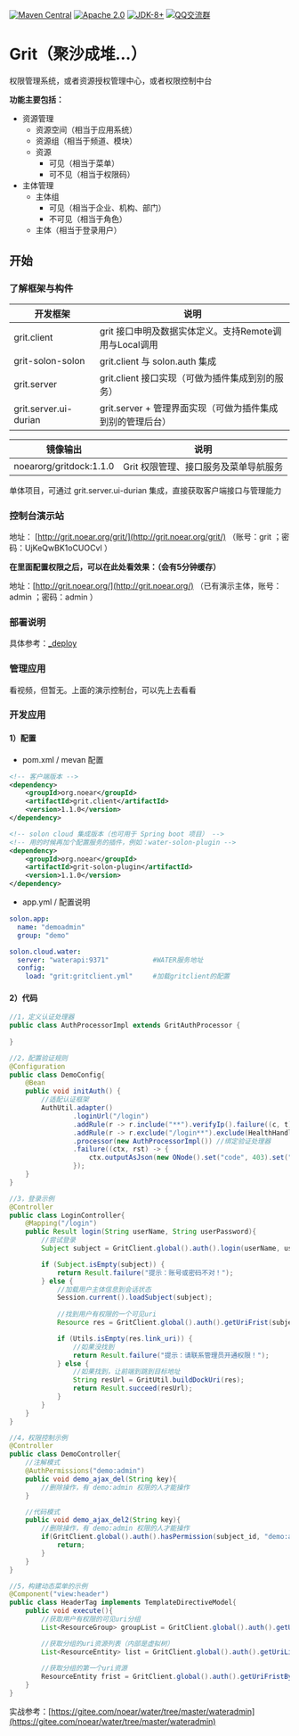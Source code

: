 [![Maven Central](https://img.shields.io/maven-central/v/org.noear/grit.client.svg)](https://search.maven.org/search?q=g:org.noear%20AND%20grit)
[![Apache 2.0](https://img.shields.io/:license-Apache2-blue.svg)](https://license.coscl.org.cn/Apache2/)
[![JDK-8+](https://img.shields.io/badge/JDK-8+-green.svg)](https://www.oracle.com/java/technologies/javase/javase-jdk8-downloads.html)
[![QQ交流群](https://img.shields.io/badge/QQ交流群-22200020-orange)](https://jq.qq.com/?_wv=1027&k=kjB5JNiC)


# Grit（聚沙成堆...）

权限管理系统，或者资源授权管理中心，或者权限控制中台

**功能主要包括：**

* 资源管理
  * 资源空间（相当于应用系统）
  * 资源组（相当于频道、模块）
  * 资源
    * 可见（相当于菜单）
    * 可不见（相当于权限码）
* 主体管理
  * 主体组
    * 可见（相当于企业、机构、部门）
    * 不可见（相当于角色）
  * 主体（相当于登录用户）

## 开始

### 了解框架与构件

| 开发框架                  | 说明 | 
|-----------------------| -------- | 
| grit.client           | grit 接口申明及数据实体定义。支持Remote调用与Local调用     | 
| grit-solon-solon      | grit.client 与 solon.auth 集成    | 
| grit.server           | grit.client 接口实现（可做为插件集成到别的服务）     | 
| grit.server.ui-durian | grit.server + 管理界面实现（可做为插件集成到别的管理后台）     | 


| 镜像输出               | 说明                    | 
|--------------------|-----------------------| 
| noearorg/gritdock:1.1.0 | Grit 权限管理、接口服务及菜单导航服务 | 


单体项目，可通过 grit.server.ui-durian 集成，直接获取客户端接口与管理能力

### 控制台演示站

地址： [http://grit.noear.org/grit/](http://grit.noear.org/grit/)  （账号：grit ；密码：UjKeQwBK1oCUOCvl ）

**在里面配置权限之后，可以在此处看效果：（会有5分钟缓存）**

地址：[http://grit.noear.org/](http://grit.noear.org/)  （已有演示主体，账号：admin ；密码：admin ）


### 部署说明

具体参考：[_deploy](_deploy)


### 管理应用

看视频，但暂无。上面的演示控制台，可以先上去看看

### 开发应用

#### 1）配置
* pom.xml / mevan 配置
```xml
<!-- 客户端版本 -->
<dependency>
    <groupId>org.noear</groupId>
    <artifactId>grit.client</artifactId>
    <version>1.1.0</version>
</dependency>

<!-- solon cloud 集成版本（也可用于 Spring boot 项目） -->
<!-- 用的时候再加个配置服务的插件，例如：water-solon-plugin -->
<dependency>
    <groupId>org.noear</groupId>
    <artifactId>grit-solon-plugin</artifactId>
    <version>1.1.0</version>
</dependency>
```

* app.yml / 配置说明
```yml
solon.app:
  name: "demoadmin"
  group: "demo"

solon.cloud.water:
  server: "waterapi:9371"           #WATER服务地址
  config:
    load: "grit:gritclient.yml"     #加载gritclient的配置
```

#### 2）代码

```java
//1，定义认证处理器
public class AuthProcessorImpl extends GritAuthProcessor {
    
}

//2，配置验证规则
@Configuration
public class DemoConfig{
    @Bean
    public void initAuth() {
        //适配认证框架
        AuthUtil.adapter()
                .loginUrl("/login")
                .addRule(r -> r.include("**").verifyIp().failure((c, t) -> c.output(c.realIp() + ", not whitelist"))) //增加ip白名单验证规则
                .addRule(r -> r.exclude("/login**").exclude(HealthHandler.HANDLER_PATH).exclude("/_**").verifyPath()) //增加uri验证规则
                .processor(new AuthProcessorImpl()) //绑定验证处理器
                .failure((ctx, rst) -> {
                    ctx.outputAsJson(new ONode().set("code", 403).set("msg", "你，没有权限哟!").toJson());
                });
    }
}

//3，登录示例
@Controller
public class LoginController{
    @Mapping("/login")
    public Result login(String userName, String userPassword){
        //尝试登录
        Subject subject = GritClient.global().auth().login(userName, userPassword);

        if (Subject.isEmpty(subject)) {
            return Result.failure("提示：账号或密码不对！");
        } else {
            //加载用户主体信息到会话状态
            Session.current().loadSubject(subject);
            
            //找到用户有权限的一个可见uri
            Resource res = GritClient.global().auth().getUriFrist(subject.subject_id);

            if (Utils.isEmpty(res.link_uri)) {
                //如果没找到
                return Result.failure("提示：请联系管理员开通权限！");
            } else {
                //如果找到，让前端到跳到目标地址
                String resUrl = GritUtil.buildDockUri(res);
                return Result.succeed(resUrl);
            }
        }
    }
}

//4，权限控制示例
@Controller
public class DemoController{
    //注解模式
    @AuthPermissions("demo:admin")
    public void demo_ajax_del(String key){
        //删除操作，有 demo:admin 权限的人才能操作
    }

    //代码模式
    public void demo_ajax_del2(String key){
        //删除操作，有 demo:admin 权限的人才能操作
        if(GritClient.global().auth().hasPermission(subject_id, "demo:admin")){
            return;
        }
    } 
}

//5，构建动态菜单的示例
@Component("view:header")
public class HeaderTag implements TemplateDirectiveModel{
    public void execute(){
        //获取用户有权限的可见uri分组
        List<ResourceGroup> groupList = GritClient.global().auth().getUriGroupList(subjectId);

        //获取分组的uri资源列表（内部是虚拟树）
        List<ResourceEntity> list = GritClient.global().auth().getUriListByGroup(subjectId, group.resource_id);
        
        //获取分组的第一个uri资源
        ResourceEntity frist = GritClient.global().auth().getUriFristByGroup(subjectId, group.resource_id);
    }
}

```

实战参考：[https://gitee.com/noear/water/tree/master/wateradmin](https://gitee.com/noear/water/tree/master/wateradmin)
